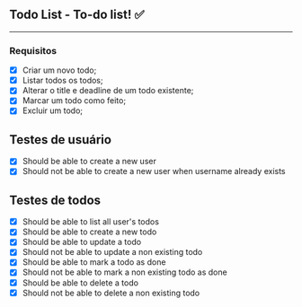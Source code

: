 ## Todo List - To-do list! ✅

---

### Requisitos
- [x] Criar um novo todo;
- [x] Listar todos os todos;
- [x] Alterar o title e deadline de um todo existente;
- [x] Marcar um todo como feito;
- [x] Excluir um todo;

## Testes de usuário
- [x] Should be able to create a new user
- [x] Should not be able to create a new user when username already exists

## Testes de todos

- [x] Should be able to list all user's todos
- [x] Should be able to create a new todo
- [x] Should be able to update a todo
- [x] Should not be able to update a non existing todo
- [x] Should be able to mark a todo as done
- [x] Should not be able to mark a non existing todo as done
- [x] Should be able to delete a todo
- [x] Should not be able to delete a non existing todo
